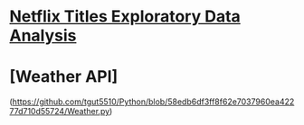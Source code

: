 # [Netflix Titles Exploratory Data Analysis](https://github.com/tgut5510/Python/blob/6162b09620736269e8a9e9ef8b0665ec495c06dd/Netflix%20Titles/Netflix%20Titles.ipynb)

# [Weather API]
(https://github.com/tgut5510/Python/blob/58edb6df3ff8f62e7037960ea42277d710d55724/Weather.py)
